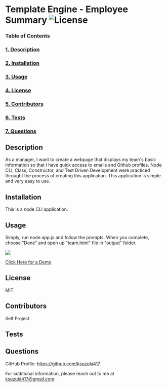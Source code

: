 # Template Engine - Employee Summary ![License](https://img.shields.io/badge/License-MIT-blue)

  ### Table of Contents
  ### [1. Description](#Description)
  ### [2. Installation](##Installation)
  ### [3. Usage](##Usage)
  ### [4. License](#License)
  ### [5. Contributors](##Contributors)
  ### [6. Tests](##Tests)
  ### [7. Questions](##Questions)

  ## Description
  As a manager, I want to create a webpage that displays my team's basic information so that I have quick access to emails and Github profiles.   Node CLI, Class, Constructor, and Test Driven Development were practiced throught the process of creating this application. This application is simple and very easy to use.
  

  ## Installation 
  This is a node CLI application.

  ## Usage
  Simply, run node app.js and follow the prompts. When you complete, choose "Done" and open up "team.html" file in "output" folder. 

  <img src="/Develop/templateEngineDemo.gif">
 
  [Click Here for a Demo](https://drive.google.com/file/d/16QAXXUXBgAWe0pe8n91Ef8ciJ_EoxPZy/view)

  ## License
  MIT

  ## Contributors
   Self Project

  ## Tests
  

  ## Questions
  GitHub Profile: https://github.com/ksuzuki417

  For additional information, please reach out to me at ksuzuki417@gmail.com.
